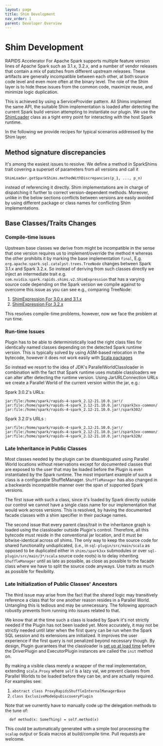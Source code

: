 ```yaml
---
layout: page
title: Shim Development
nav_order: 1
parent: Developer Overview
---
```

# Shim Development

RAPIDS Accelerator For Apache Spark supports multiple feature version lines of 
Apache Spark such as 3.1.x, 3.2.x, and a number of vendor releases that contain
a mix of patches from different upstream releases. These artifacts are generally 
incompatible between each other, at both source code level and even more often 
at the binary level. The role of the Shim layer is to hide these issues from the 
common code, maximize reuse, and minimize logic duplication. 

This is achieved by using a ServiceProvider pattern. All Shims implement the same API, 
the suitable Shim implementation is loaded after detecting the current Spark build version
attempting to instantiate our plugin. We use the
[ShimLoader](../sql-plugin/src/main/scala/com/nvidia/spark/rapids/ShimLoader.scala)
class as a tight entry point for interacting with the host Spark runtime.

In the following we provide recipes for typical scenarios addressed by the Shim layer.

## Method signature discrepancies 

It's among the easiest issues to resolve. We define a method in SparkShims
trait covering a superset of parameters from all versions and call it 
```
ShimLoader.getSparkShims.methodWithDiscrepancies(p_1, ..., p_n)
```
instead of referencing it directly. Shim implementations are in charge of dispatching it further 
to correct version-dependent methods. Moreover, unlike in the below sections 
conflicts between versions are easily avoided by using different package or class names 
for conflicting Shim implementations. 

## Base Classes/Traits Changes 

### Compile-time issues
Upstream base classes we derive from might be incompatible in the sense that one version
requires us to implement/override the method `M` whereas the other prohibits it by marking
the base implementation `final`, E.g. `org.apache.spark.sql.catalyst.trees.TreeNode` changes
between Spark 3.1.x and Spark 3.2.x. So instead of deriving from such classes directly we 
inject an intermediate trait e.g. `com.nvidia.spark.rapids.shims.v2.ShimExpression` that
has a varying source code depending on the Spark version we compile against to overcome this
issue as you can see e.g., comparing TreeNode:
1. [ShimExpression For 3.0.x and 3.1.x](../sql-plugin/src/main/301until320-all/scala/com/nvidia/spark/rapids/shims/v2/TreeNode.scala#L23)
2. [ShimExpression For 3.2.x](../sql-plugin/src/main/301until320-all/scala/com/nvidia/spark/rapids/shims/v2/TreeNode.scala#L23)

This resolves compile-time problems, however, now we face the problem at run time.

### Run-time Issues

Plugin has to be able to deterministically load the right class files 
for identically named classes depending on the detected
Spark runtime version. This is typically solved by using ASM-based relocation in the bytecode, 
however it does not work easily with
[Scala packages](https://contributors.scala-lang.org/t/scala-signature-layout/3327/4)

So instead we resort to the idea of JDK's ParallelWorldClassloader in combination with the fact that
Spark runtime uses mutable classloaders we can alter after detecting the runtime version.
Using JarURLConnection URLs we create a Parallel World of the current version within the jar, e.g.:

Spark 3.0.2's URLs:
```
jar:file:/home/spark/rapids-4-spark_2.12-21.10.0.jar!/
jar:file:/home/spark/rapids-4-spark_2.12-21.10.0.jar!/spark3xx-common/
jar:file:/home/spark/rapids-4-spark_2.12-21.10.0.jar!/spark302/
```

Spark 3.2.0's URLs :    
```
jar:file:/home/spark/rapids-4-spark_2.12-21.10.0.jar!/
jar:file:/home/spark/rapids-4-spark_2.12-21.10.0.jar!/spark3xx-common/
jar:file:/home/spark/rapids-4-spark_2.12-21.10.0.jar!/spark320/
```

### Late Inheritance in Public Classes

Most classes needed by the plugin can be disambiguated using Parallel World locations without 
reservations except for documented classes that are exposed to the user that may be loaded before 
the Plugin is even instantiated by the Spark runtime. The most important example of such a class
is a configurable ShuffleManager. `ShuffleManager` has also changed in a backwards incompatible 
manner over the span of supported Spark versions. 

The first issue with such a class, since it's loaded by Spark directly outside our control we 
cannot have a single class name for our implementation that would work across versions. This is resolved,
by having the documented facade classes with a shim specifier in their package names.

The second issue that every parent class/trait in the inheritance graph is loaded using the classloader outside 
Plugin's control. Therefore, all this bytecode must reside in the conventional jar location, and it must 
be bitwise-identical across *all* shims. The only way to keep the source code for shared functionality unduplicated,
(i.e., in `sql-plugin/src/main/scala` as opposed to be duplicated either in `shims/spark3xx` submodules or over
`sql-plugin/src/main/3*/scala` source code roots) is to delay inheriting `ShuffleManager` until as late as possible, 
as close as possible to the facade class where we have to split the source code anyways. Use traits as much 
as possible for flexibility. 

### Late Initialization of Public Classes' Ancestors
 
The third issue may arise from the fact that the shared logic may transitively reference a class that 
for one another reason resides in a Parallel World. Untangling this is tedious and may be unnecessary.
The following approach robustly prevents from running into issues related to that. 

We know that at the time such a class is loaded by Spark it's not strictly needed if the Plugin 
has not been loaded yet. More accurately, it may not be strictly needed until later when the first 
query can be run when the Spark SQL session and its extensions are initialized. It improves the 
user experience if the first query is not penalized beyond necessary though. By design, Plugin guarantees 
that the classloader is 
[set up at load time](../sql-plugin/src/main/scala/com/nvidia/spark/SQLPlugin.scala#L29)
before the DriverPlugin and ExecutorPlugin instances are called the `init` method on. 

By making a visible class merely a wrapper of the real implementation, extending `scala.Proxy` where `self` is a lazy
val, we prevent classes from Parallel Worlds to be loaded before they can be, and are actually required. 
For examples see:

1. `abstract class ProxyRapidsShuffleInternalManagerBase`
2. `class ExclusiveModeGpuDiscoveryPlugin`

Note that we currently have to manually code up the delegation methods to the tune of:
```
  def method(x: SomeThing) = self.method(x)
```
This could be automatically generated with a simple tool processing the `scalap` output or Scala macros at 
build/compile time. Pull requests are welcome.
